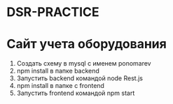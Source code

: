 # DSR-PRACTICE
#  Сайт учета оборудования #
1. Создать схему в mysql с именем ponomarev
2. npm install в папке backend
3. Запустить backend командой node Rest.js
4. npm install в папке с frontend
5. Запустить frontend командой npm start
